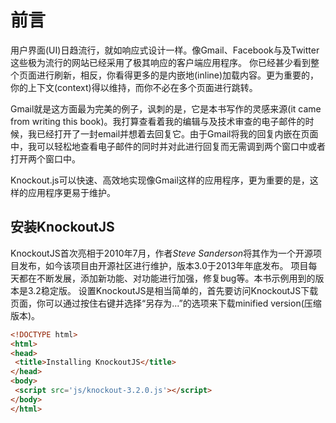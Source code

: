 
# 前言
用户界面(UI)日趋流行，就如响应式设计一样。像Gmail、Facebook与及Twitter 这些极为流行的网站已经采用了极其响应的客户端应用程序。
你已经甚少看到整个页面进行刷新，相反，你看得更多的是内嵌地(inline)加载内容。更为重要的，你的上下文(context)得以维持，而你不必在多个页面进行跳转。

Gmail就是这方面最为完美的例子，讽刺的是，它是本书写作的灵感来源(it came from writing this book)。我打算查看着我的编辑与及技术审查的电子邮件的时候，我已经打开了一封email并想着去回复它。由于Gmail将我的回复内嵌在页面中，我可以轻松地查看电子邮件的同时并对此进行回复而无需调到两个窗口中或者打开两个窗口中。


Knockout.js可以快速、高效地实现像Gmail这样的应用程序，更为重要的是，这样的应用程序更易于维护。


##  安装KnockoutJS
KnockoutJS首次亮相于2010年7月，作者*Steve Sanderson*将其作为一个开源项目发布，如今该项目由开源社区进行维护，版本3.0于2013年年底发布。
项目每天都在不断发展，添加新功能、对功能进行加强，修复bug等。本书示例用到的版本是3.2稳定版。
设置KnockoutJS是相当简单的，首先要访问KnockoutJS下载页面，你可以通过按住右键并选择“另存为...”的选项来下载minified version(压缩版本)。


``` html
<!DOCTYPE html>
<html>
<head>
 <title>Installing KnockoutJS</title>
</head>
<body>
 <script src='js/knockout-3.2.0.js'></script> 
</body>
</html>
```

